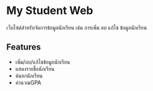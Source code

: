 # My Student Web

เว็บไซต์สำหรับจัดการข้อมูลนักเรียน เช่น การเพิ่ม ลบ แก้ไข ข้อมูลนักเรียน

## Features

- เพิ่ม/ลบ/แก้ไขข้อมูลนักเรียน
- แสดงรายชื่อนักเรียน
- ค้นหานักเรียน
- คำนวณGPA
